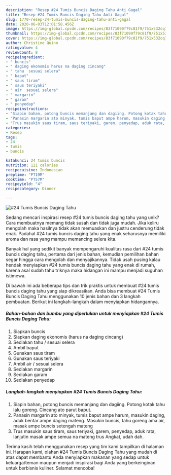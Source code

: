 ```yaml
---
description: "Resep #24 Tumis Buncis Daging Tahu Anti Gagal"
title: "Resep #24 Tumis Buncis Daging Tahu Anti Gagal"
slug: 1770-resep-24-tumis-buncis-daging-tahu-anti-gagal
date: 2020-06-03T12:01:58.456Z
image: https://img-global.cpcdn.com/recipes/83f71090f79c81f9/751x532cq70/24-tumis-buncis-daging-tahu-foto-resep-utama.jpg
thumbnail: https://img-global.cpcdn.com/recipes/83f71090f79c81f9/751x532cq70/24-tumis-buncis-daging-tahu-foto-resep-utama.jpg
cover: https://img-global.cpcdn.com/recipes/83f71090f79c81f9/751x532cq70/24-tumis-buncis-daging-tahu-foto-resep-utama.jpg
author: Christine Quinn
ratingvalue: 4
reviewcount: 8
recipeingredient:
- " buncis"
- " daging ekonomis harus na daging cincang"
- " tahu  sesuai selera"
- " baput"
- " saus tiram"
- " saus teriyaki"
- " air  sesuai selera"
- " margarin"
- " garam"
- " penyedap"
recipeinstructions:
- "Siapin bahan, potong buncis memanjang dan dagiing. Potong kotak tahu lalu goreng. Cincang ato parut baput."
- "Panasin margarin ato minyak, tumis baput ampe harum, masukin daging, aduk bentar ampe daging mateng. Masukin buncis, tahu goreng ama air, masak ampe buncis setengah mateng"
- "Trus masukin saus tiram, saus teriyaki, garem, penyedap, aduk rata, lanjutin masak ampe semua na mateng trus Angkat, udah dah."
categories:
- Resep
tags:
- 24
- tumis
- buncis

katakunci: 24 tumis buncis 
nutrition: 121 calories
recipecuisine: Indonesian
preptime: "PT19M"
cooktime: "PT57M"
recipeyield: "4"
recipecategory: Dinner

---
```



![#24 Tumis Buncis Daging Tahu](https://img-global.cpcdn.com/recipes/83f71090f79c81f9/751x532cq70/24-tumis-buncis-daging-tahu-foto-resep-utama.jpg)

Sedang mencari inspirasi resep #24 tumis buncis daging tahu yang unik? Cara membuatnya memang tidak susah dan tidak juga mudah. Jika keliru mengolah maka hasilnya tidak akan memuaskan dan justru cenderung tidak enak. Padahal #24 tumis buncis daging tahu yang enak seharusnya memiliki aroma dan rasa yang mampu memancing selera kita.



Banyak hal yang sedikit banyak mempengaruhi kualitas rasa dari #24 tumis buncis daging tahu, pertama dari jenis bahan, kemudian pemilihan bahan segar hingga cara mengolah dan menyajikannya. Tidak usah pusing kalau hendak menyiapkan #24 tumis buncis daging tahu yang enak di rumah, karena asal sudah tahu triknya maka hidangan ini mampu menjadi suguhan istimewa.


Di bawah ini ada beberapa tips dan trik praktis untuk membuat #24 tumis buncis daging tahu yang siap dikreasikan. Anda bisa membuat #24 Tumis Buncis Daging Tahu menggunakan 10 jenis bahan dan 3 langkah pembuatan. Berikut ini langkah-langkah dalam menyiapkan hidangannya.

<!--inarticleads1-->

##### Bahan-bahan dan bumbu yang diperlukan untuk menyiapkan #24 Tumis Buncis Daging Tahu:

1. Siapkan  buncis
1. Siapkan  daging ekonomis (harus na daging cincang)
1. Sediakan  tahu / sesuai selera
1. Ambil  baput
1. Gunakan  saus tiram
1. Gunakan  saus teriyaki
1. Ambil  air / sesuai selera
1. Sediakan  margarin
1. Sediakan  garam
1. Sediakan  penyedap




<!--inarticleads2-->

##### Langkah-langkah menyiapkan #24 Tumis Buncis Daging Tahu:

1. Siapin bahan, potong buncis memanjang dan dagiing. Potong kotak tahu lalu goreng. Cincang ato parut baput.
1. Panasin margarin ato minyak, tumis baput ampe harum, masukin daging, aduk bentar ampe daging mateng. Masukin buncis, tahu goreng ama air, masak ampe buncis setengah mateng
1. Trus masukin saus tiram, saus teriyaki, garem, penyedap, aduk rata, lanjutin masak ampe semua na mateng trus Angkat, udah dah.




Terima kasih telah menggunakan resep yang tim kami tampilkan di halaman ini. Harapan kami, olahan #24 Tumis Buncis Daging Tahu yang mudah di atas dapat membantu Anda menyiapkan makanan yang sedap untuk keluarga/teman maupun menjadi inspirasi bagi Anda yang berkeinginan untuk berbisnis kuliner. Selamat mencoba!
